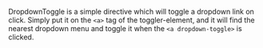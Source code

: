 
DropdownToggle is a simple directive which will toggle a dropdown link on click.  Simply put it on the `<a>` tag of the toggler-element, and it will find the nearest dropdown menu and toggle it when the `<a dropdown-toggle>` is clicked.
